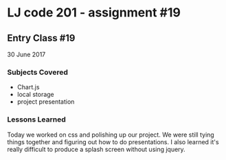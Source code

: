 # LJ code 201 - assignment #19

## Entry Class #19


30 June 2017

### Subjects Covered

  - Chart.js
  - local storage
  - project presentation

### Lessons Learned
Today we worked on css and polishing up our project.  We were still tying things together and figuring out how to do presentations. I also learned it's really difficult to produce a splash screen without using jquery.
